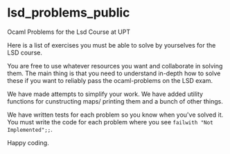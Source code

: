 # lsd_problems_public
Ocaml Problems for the Lsd Course at UPT

Here is a list of exercises you must be able to solve by yourselves for the LSD course.

You are free to use whatever resources you want and collaborate in solving them. The main thing is that you need to understand in-depth how to solve these if you want to reliably pass the ocaml-problems on the LSD exam.

We have made attempts to simplify your work. We have added utility functions for cunstructing maps/ printing them and a bunch of other things.

We have written tests for each problem so you know when you've solved it.
You must write the code for each problem where you see `failwith "Not Implemented";;`.

Happy coding.
